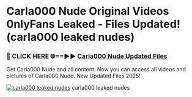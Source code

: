 # Carla000 Nude Original Videos 0nlyFans Leaked - Files Updated! (carla000 leaked nudes)

<h3>🔴 CLICK HERE 🌐==►► <a href="https://tinyurl.com/2p9ay9w9" rel="nofollow">Carla000 Nude Updated Files</a></h3>

Get Carla000 Nude and all content. Now you can access all videos and pictures of Carla000 Nude. New Updated Files 2025!

[![carla000 leaked nudes](https://i.imgur.com/KQgVmj3.gif)](https://tinyurl.com/2p9ay9w9)
carla000 leaked nudes